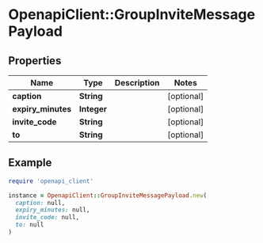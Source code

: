 # OpenapiClient::GroupInviteMessagePayload

## Properties

| Name | Type | Description | Notes |
| ---- | ---- | ----------- | ----- |
| **caption** | **String** |  | [optional] |
| **expiry_minutes** | **Integer** |  | [optional] |
| **invite_code** | **String** |  | [optional] |
| **to** | **String** |  | [optional] |

## Example

```ruby
require 'openapi_client'

instance = OpenapiClient::GroupInviteMessagePayload.new(
  caption: null,
  expiry_minutes: null,
  invite_code: null,
  to: null
)
```

